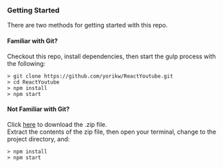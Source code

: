 ### Getting Started

There are two methods for getting started with this repo.

#### Familiar with Git?
Checkout this repo, install dependencies, then start the gulp process with the following:

```
> git clone https://github.com/yorikw/ReactYoutube.git
> cd ReactYoutube
> npm install
> npm start
```

#### Not Familiar with Git?
Click [here](https://github.com/yorikw/ReactYoutube/archive/master.zip) to download the .zip file.  
Extract the contents of the zip file, then open your terminal, change to the project directory, and:

```
> npm install
> npm start
```
